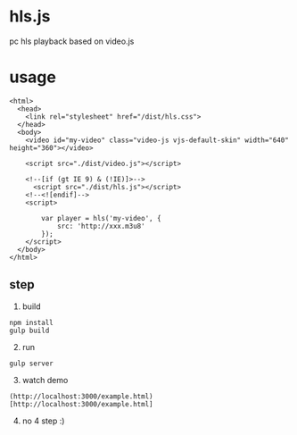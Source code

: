 # hls.js
pc hls playback based on video.js

# usage

```
<html>
  <head>
    <link rel="stylesheet" href="/dist/hls.css">
  </head>
  <body>
    <video id="my-video" class="video-js vjs-default-skin" width="640" height="360"></video>

    <script src="./dist/video.js"></script>

    <!--[if (gt IE 9) & (!IE)]>-->
      <script src="./dist/hls.js"></script>
    <!--<![endif]-->
    <script>

        var player = hls('my-video', {
            src: 'http://xxx.m3u8'
        });
    </script>
  </body>
</html>
```

## step
1. build
```
npm install
gulp build
```
2. run
```
gulp server
```
3.  watch demo
```
(http://localhost:3000/example.html)[http://localhost:3000/example.html]
```
4. no 4 step :)
